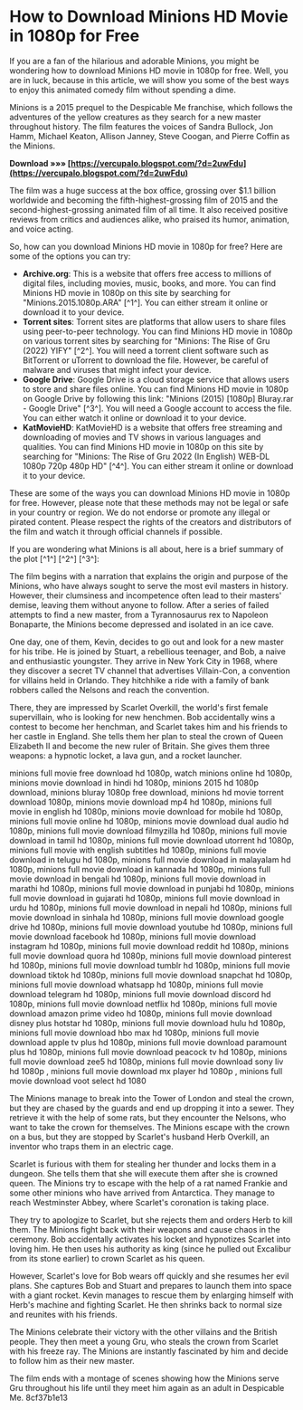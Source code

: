 # How to Download Minions HD Movie in 1080p for Free
 
If you are a fan of the hilarious and adorable Minions, you might be wondering how to download Minions HD movie in 1080p for free. Well, you are in luck, because in this article, we will show you some of the best ways to enjoy this animated comedy film without spending a dime.
 
Minions is a 2015 prequel to the Despicable Me franchise, which follows the adventures of the yellow creatures as they search for a new master throughout history. The film features the voices of Sandra Bullock, Jon Hamm, Michael Keaton, Allison Janney, Steve Coogan, and Pierre Coffin as the Minions.
 
**Download »»» [https://vercupalo.blogspot.com/?d=2uwFdu](https://vercupalo.blogspot.com/?d=2uwFdu)**


 
The film was a huge success at the box office, grossing over $1.1 billion worldwide and becoming the fifth-highest-grossing film of 2015 and the second-highest-grossing animated film of all time. It also received positive reviews from critics and audiences alike, who praised its humor, animation, and voice acting.
 
So, how can you download Minions HD movie in 1080p for free? Here are some of the options you can try:
 
- **Archive.org**: This is a website that offers free access to millions of digital files, including movies, music, books, and more. You can find Minions HD movie in 1080p on this site by searching for "Minions.2015.1080p.ARA" [^1^]. You can either stream it online or download it to your device.
- **Torrent sites**: Torrent sites are platforms that allow users to share files using peer-to-peer technology. You can find Minions HD movie in 1080p on various torrent sites by searching for "Minions: The Rise of Gru (2022) YIFY" [^2^]. You will need a torrent client software such as BitTorrent or uTorrent to download the file. However, be careful of malware and viruses that might infect your device.
- **Google Drive**: Google Drive is a cloud storage service that allows users to store and share files online. You can find Minions HD movie in 1080p on Google Drive by following this link: "Minions (2015) [1080p] Bluray.rar - Google Drive" [^3^]. You will need a Google account to access the file. You can either watch it online or download it to your device.
- **KatMovieHD**: KatMovieHD is a website that offers free streaming and downloading of movies and TV shows in various languages and qualities. You can find Minions HD movie in 1080p on this site by searching for "Minions: The Rise of Gru 2022 (In English) WEB-DL 1080p 720p 480p HD" [^4^]. You can either stream it online or download it to your device.

These are some of the ways you can download Minions HD movie in 1080p for free. However, please note that these methods may not be legal or safe in your country or region. We do not endorse or promote any illegal or pirated content. Please respect the rights of the creators and distributors of the film and watch it through official channels if possible.
  
If you are wondering what Minions is all about, here is a brief summary of the plot [^1^] [^2^] [^3^]:
 
The film begins with a narration that explains the origin and purpose of the Minions, who have always sought to serve the most evil masters in history. However, their clumsiness and incompetence often lead to their masters' demise, leaving them without anyone to follow. After a series of failed attempts to find a new master, from a Tyrannosaurus rex to Napoleon Bonaparte, the Minions become depressed and isolated in an ice cave.
 
One day, one of them, Kevin, decides to go out and look for a new master for his tribe. He is joined by Stuart, a rebellious teenager, and Bob, a naive and enthusiastic youngster. They arrive in New York City in 1968, where they discover a secret TV channel that advertises Villain-Con, a convention for villains held in Orlando. They hitchhike a ride with a family of bank robbers called the Nelsons and reach the convention.
 
There, they are impressed by Scarlet Overkill, the world's first female supervillain, who is looking for new henchmen. Bob accidentally wins a contest to become her henchman, and Scarlet takes him and his friends to her castle in England. She tells them her plan to steal the crown of Queen Elizabeth II and become the new ruler of Britain. She gives them three weapons: a hypnotic locket, a lava gun, and a rocket launcher.
 
minions full movie free download hd 1080p,  watch minions online hd 1080p,  minions movie download in hindi hd 1080p,  minions 2015 hd 1080p download,  minions bluray 1080p free download,  minions hd movie torrent download 1080p,  minions movie download mp4 hd 1080p,  minions full movie in english hd 1080p,  minions movie download for mobile hd 1080p,  minions full movie online hd 1080p,  minions movie download dual audio hd 1080p,  minions full movie download filmyzilla hd 1080p,  minions full movie download in tamil hd 1080p,  minions full movie download utorrent hd 1080p,  minions full movie with english subtitles hd 1080p,  minions full movie download in telugu hd 1080p,  minions full movie download in malayalam hd 1080p,  minions full movie download in kannada hd 1080p,  minions full movie download in bengali hd 1080p,  minions full movie download in marathi hd 1080p,  minions full movie download in punjabi hd 1080p,  minions full movie download in gujarati hd 1080p,  minions full movie download in urdu hd 1080p,  minions full movie download in nepali hd 1080p,  minions full movie download in sinhala hd 1080p,  minions full movie download google drive hd 1080p,  minions full movie download youtube hd 1080p,  minions full movie download facebook hd 1080p,  minions full movie download instagram hd 1080p,  minions full movie download reddit hd 1080p,  minions full movie download quora hd 1080p,  minions full movie download pinterest hd 1080p,  minions full movie download tumblr hd 1080p,  minions full movie download tiktok hd 1080p,  minions full movie download snapchat hd 1080p,  minions full movie download whatsapp hd 1080p,  minions full movie download telegram hd 1080p,  minions full movie download discord hd 1080p,  minions full movie download netflix hd 1080p,  minions full movie download amazon prime video hd 1080p,  minions full movie download disney plus hotstar hd 1080p,  minions full movie download hulu hd 1080p,  minions full movie download hbo max hd 1080p,  minions full movie download apple tv plus hd 1080p,  minions full movie download paramount plus hd 1080p,  minions full movie download peacock tv hd 1080p,  minions full movie download zee5 hd 1080p,  minions full movie download sony liv hd 1080p ,  minions full movie download mx player hd 1080p ,  minions full movie download voot select hd 1080
 
The Minions manage to break into the Tower of London and steal the crown, but they are chased by the guards and end up dropping it into a sewer. They retrieve it with the help of some rats, but they encounter the Nelsons, who want to take the crown for themselves. The Minions escape with the crown on a bus, but they are stopped by Scarlet's husband Herb Overkill, an inventor who traps them in an electric cage.
 
Scarlet is furious with them for stealing her thunder and locks them in a dungeon. She tells them that she will execute them after she is crowned queen. The Minions try to escape with the help of a rat named Frankie and some other minions who have arrived from Antarctica. They manage to reach Westminster Abbey, where Scarlet's coronation is taking place.
 
They try to apologize to Scarlet, but she rejects them and orders Herb to kill them. The Minions fight back with their weapons and cause chaos in the ceremony. Bob accidentally activates his locket and hypnotizes Scarlet into loving him. He then uses his authority as king (since he pulled out Excalibur from its stone earlier) to crown Scarlet as his queen.
 
However, Scarlet's love for Bob wears off quickly and she resumes her evil plans. She captures Bob and Stuart and prepares to launch them into space with a giant rocket. Kevin manages to rescue them by enlarging himself with Herb's machine and fighting Scarlet. He then shrinks back to normal size and reunites with his friends.
 
The Minions celebrate their victory with the other villains and the British people. They then meet a young Gru, who steals the crown from Scarlet with his freeze ray. The Minions are instantly fascinated by him and decide to follow him as their new master.
 
The film ends with a montage of scenes showing how the Minions serve Gru throughout his life until they meet him again as an adult in Despicable Me.
 8cf37b1e13
 
